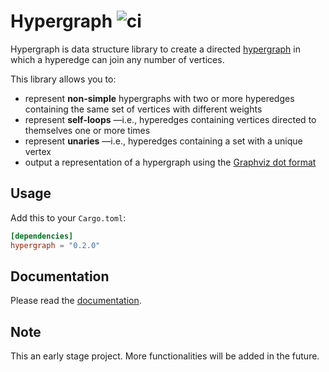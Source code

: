 # Hypergraph ![ci](https://github.com/yamafaktory/hypergraph/workflows/ci/badge.svg)

Hypergraph is data structure library to create a directed [hypergraph](https://en.wikipedia.org/wiki/Hypergraph) in which a hyperedge can join any number of vertices.

This library allows you to:

- represent **non-simple** hypergraphs with two or more hyperedges containing the same set of vertices with different weights
- represent **self-loops** —i.e., hyperedges containing vertices directed to themselves one or more times
- represent **unaries** —i.e., hyperedges containing a set with a unique vertex
- output a representation of a hypergraph using the [Graphviz dot format](https://graphviz.org/doc/info/lang.html)

## Usage

Add this to your `Cargo.toml`:

```toml
[dependencies]
hypergraph = "0.2.0"
```

## Documentation

Please read the [documentation](https://docs.rs/hypergraph).

## Note

This an early stage project. More functionalities will be added in the future.
